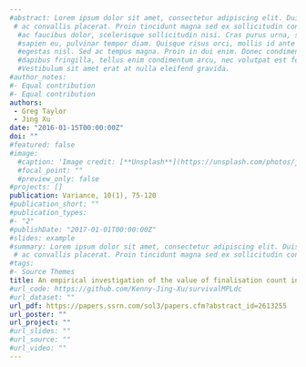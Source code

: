 ```yaml
---
#abstract: Lorem ipsum dolor sit amet, consectetur adipiscing elit. Duis posuere tellus
 # ac convallis placerat. Proin tincidunt magna sed ex sollicitudin condimentum. Sed
  #ac faucibus dolor, scelerisque sollicitudin nisi. Cras purus urna, suscipit quis
  #sapien eu, pulvinar tempor diam. Quisque risus orci, mollis id ante sit amet, gravida
  #egestas nisl. Sed ac tempus magna. Proin in dui enim. Donec condimentum, sem id
  #dapibus fringilla, tellus enim condimentum arcu, nec volutpat est felis vel metus.
  #Vestibulum sit amet erat at nulla eleifend gravida.
#author_notes:
#- Equal contribution
#- Equal contribution
authors:
 - Greg Taylor
 - Jing Xu
date: "2016-01-15T00:00:00Z"
doi: ""
#featured: false
#image:
  #caption: 'Image credit: [**Unsplash**](https://unsplash.com/photos/jdD8gXaTZsc)'
  #focal_point: ""
  #preview_only: false
#projects: []
publication: Variance, 10(1), 75-120
#publication_short: ""
#publication_types:
#- "2"
#publishDate: "2017-01-01T00:00:00Z"
#slides: example
#summary: Lorem ipsum dolor sit amet, consectetur adipiscing elit. Duis posuere tellus
 # ac convallis placerat. Proin tincidunt magna sed ex sollicitudin condimentum.
#tags:
#- Source Themes
title: An empirical investigation of the value of finalisation count information to loss reserving
#url_code: https://github.com/Kenny-Jing-Xu/survivalMPLdc
#url_dataset: ""
url_pdf: https://papers.ssrn.com/sol3/papers.cfm?abstract_id=2613255
url_poster: ""
url_project: ""
#url_slides: ""
#url_source: ""
#url_video: ""
---
```

